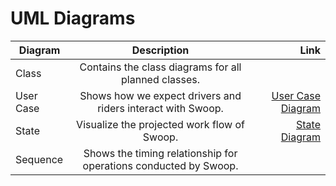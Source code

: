 # UML Diagrams

| Diagram       | Description           | Link |
| ------------- |:-------------:| -----:|
| Class      | Contains the class diagrams for all planned classes. | <INSERT HYPER LINK TO FILE> |
| User Case      | Shows how we expect drivers and riders interact with Swoop.    | [User Case Diagram](https://github.com/CCLDArjun/CS151-Swoop/blob/main/diagrams/Swoop%20Use%20Case%20Diagram.pdf) |
| State | Visualize the projected work flow of Swoop.   | [State Diagram](https://github.com/CCLDArjun/CS151-Swoop/blob/main/diagrams/Swoop%20State%20Diagram.pdf)|
| Sequence | Shows the timing relationship for operations conducted by Swoop.| <INSERT HYPER LINK TO FILE> |
